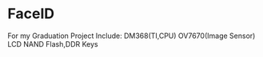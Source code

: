 # FaceID
For my Graduation Project
Include:
DM368(TI,CPU)
OV7670(Image Sensor)
LCD
NAND Flash,DDR
Keys
